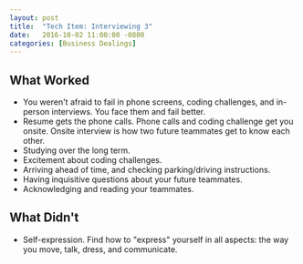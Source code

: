 ```yaml
---
layout: post
title:  "Tech Item: Interviewing 3"
date:   2016-10-02 11:00:00 -0800
categories: [Business Dealings]
---
```



## What Worked

* You weren't afraid to fail in phone screens, coding challenges, and in-person interviews. You face them and fail better. 
* Resume gets the phone calls. Phone calls and coding challenge get you onsite. Onsite interview is how two future teammates get to know each other.
* Studying over the long term. 
* Excitement about coding challenges.
* Arriving ahead of time, and checking parking/driving instructions.
* Having inquisitive questions about your future teammates.
* Acknowledging and reading your teammates.


## What Didn't

* Self-expression. Find how to "express" yourself in all aspects: the way you move, talk, dress, and communicate.












